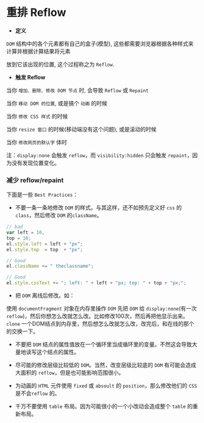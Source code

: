# 重排 Reflow

- **定义**

`DOM` 结构中的各个元素都有自己的盒子(模型), 这些都需要浏览器根据各种样式来计算并根据计算结果将元素

放到它该出现的位置, 这个过程称之为 `Reflow`.

- **触发 Reflow**

当你 `增加、删除、修改 DOM 节点` 时, 会导致 `Reflow` 或 `Repaint`

当你 `移动 DOM 的位置`, 或是搞个 `动画` 的时候

当你 `修改 CSS 样式` 的时候

当你 `resize 窗口` 的时候(移动端没有这个问题), 或是滚动的时候

当你 `修改网页的默认字` 体时

注：`display:none` 会触发 `reflow`，而 `visibility:hidden` 只会触发 `repaint`，因为没有发现位置变化。

### 减少 reflow/repaint

下面是一些 `Best Practices`：

- 不要一条一条地修改 `DOM` 的样式。与其这样，还不如预先定义好 `css` 的 `class`，然后修改 `DOM` 的`className`。

```js
// bad
var left = 10,
top = 10;
el.style.left = left + "px";
el.style.top  = top  + "px";

// Good
el.className += " theclassname";

// Good
el.style.cssText += "; left: " + left + "px; top: " + top + "px;";
```

- 把 `DOM` 离线后修改。如：

使用 `documentFragment` 对象在内存里操作 `DOM` 先把 `DOM` 给 `display:none`(有一次 `reflow`)，然后你想怎么改就怎么改。比如修改100次，然后再把他显示出来。 `clone` 一个DOM结点到内存里，然后想怎么改就怎么改，改完后，和在线的那个的交换一下。

- 不要把 `DOM` 结点的属性值放在一个循环里当成循环里的变量。不然这会导致大量地读写这个结点的属性。

- 尽可能的修改层级比较低的 `DOM`。当然，改变层级比较底的 `DOM` 有可能会造成大面积的 `reflow`，但是也可能影响范围很小。

- 为动画的 `HTML` 元件使用 `fixed` 或 `absoult` 的 `position`，那么修改他们的 `CSS` 是不会`reflow` 的。

- 千万不要使用 `table` 布局。因为可能很小的一个小改动会造成整个 `table` 的重新布局。